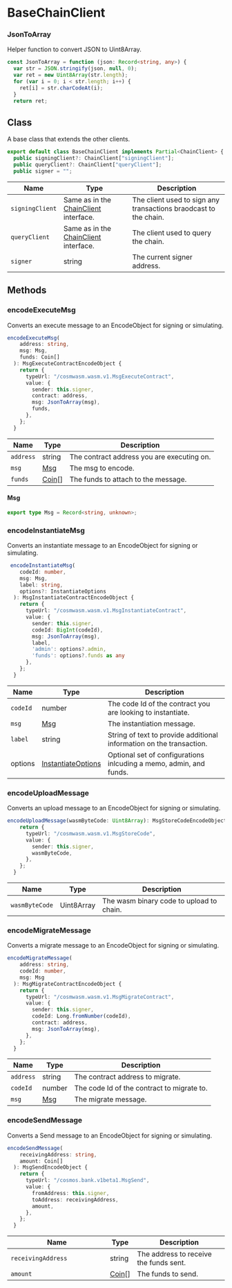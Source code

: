 # BaseChainClient

### JsonToArray

Helper function to convert JSON to Uint8Array.

```typescript
const JsonToArray = function (json: Record<string, any>) {
  var str = JSON.stringify(json, null, 0);
  var ret = new Uint8Array(str.length);
  for (var i = 0; i < str.length; i++) {
    ret[i] = str.charCodeAt(i);
  }
  return ret;
```

## Class

A base class that extends the other clients.

```typescript
export default class BaseChainClient implements Partial<ChainClient> {
  public signingClient?: ChainClient["signingClient"];
  public queryClient?: ChainClient["queryClient"];
  public signer = "";
```

| Name            | Type                                                    | Description                                                      |
| --------------- | ------------------------------------------------------- | ---------------------------------------------------------------- |
| `signingClient` | Same as in the [ChainClient](chainclient.md) interface. | The client used to sign any transactions braodcast to the chain. |
| `queryClient`   | Same as in the [ChainClient](chainclient.md) interface. | The client used to query the chain.                              |
| `signer`        | string                                                  | The current signer address.                                      |

## Methods

### encodeExecuteMsg

Converts an execute message to an EncodeObject for signing or simulating.

```typescript
encodeExecuteMsg(
    address: string,
    msg: Msg,
    funds: Coin[]
  ): MsgExecuteContractEncodeObject {
    return {
      typeUrl: "/cosmwasm.wasm.v1.MsgExecuteContract",
      value: {
        sender: this.signer,
        contract: address,
        msg: JsonToArray(msg),
        funds,
      },
    };
  }

```

| Name      | Type                                                                         | Description                                |
| --------- | ---------------------------------------------------------------------------- | ------------------------------------------ |
| `address` | string                                                                       | The contract address you are executing on. |
| `msg`     | [Msg](basechainclient.md#msg)                                                | The msg to encode.                         |
| `funds`   | [Coin](https://cosmos.github.io/cosmjs/latest/amino/interfaces/Coin.html)\[] | The funds to attach to the message.        |

#### Msg

```typescript
export type Msg = Record<string, unknown>;
```

### encodeInstantiateMsg

Converts an instantiate message to an EncodeObject for signing or simulating.

```typescript
 encodeInstantiateMsg(
    codeId: number,
    msg: Msg,
    label: string,
    options?: InstantiateOptions
  ): MsgInstantiateContractEncodeObject {
    return {
      typeUrl: "/cosmwasm.wasm.v1.MsgInstantiateContract",
      value: {
        sender: this.signer,
        codeId: BigInt(codeId),
        msg: JsonToArray(msg),
        label,
        'admin': options?.admin,
        'funds': options?.funds as any
      },
    };
  }
```

| Name     | Type                                                                                                              | Description                                                          |
| -------- | ----------------------------------------------------------------------------------------------------------------- | -------------------------------------------------------------------- |
| `codeId` | number                                                                                                            | The code Id of the contract you are looking to instantiate.          |
| `msg`    | [Msg](basechainclient.md#msg)                                                                                     | The instantiation message.                                           |
| `label`  | string                                                                                                            | String of text to provide additional information on the transaction. |
| options  | [InstantiateOptions](https://cosmos.github.io/cosmjs/latest/cosmwasm-stargate/interfaces/InstantiateOptions.html) | Optional set of configurations inlcuding a memo, admin, and funds.   |

### encodeUploadMessage

Converts an upload message to an EncodeObject for signing or simulating.

```typescript
encodeUploadMessage(wasmByteCode: Uint8Array): MsgStoreCodeEncodeObject {
    return {
      typeUrl: "/cosmwasm.wasm.v1.MsgStoreCode",
      value: {
        sender: this.signer,
        wasmByteCode,
      },
    };
  }
```

| Name           | Type       | Description                              |
| -------------- | ---------- | ---------------------------------------- |
| `wasmByteCode` | Uint8Array | The wasm binary code to upload to chain. |

### encodeMigrateMessage

Converts a migrate message to an EncodeObject for signing or simulating.

```typescript
encodeMigrateMessage(
    address: string,
    codeId: number,
    msg: Msg
  ): MsgMigrateContractEncodeObject {
    return {
      typeUrl: "/cosmwasm.wasm.v1.MsgMigrateContract",
      value: {
        sender: this.signer,
        codeId: Long.fromNumber(codeId),
        contract: address,
        msg: JsonToArray(msg),
      },
    };
  }
```

| Name      | Type                          | Description                                |
| --------- | ----------------------------- | ------------------------------------------ |
| `address` | string                        | The contract address to migrate.           |
| `codeId`  | number                        | The code Id of the contract to migrate to. |
| `msg`     | [Msg](basechainclient.md#msg) | The migrate message.                       |

### encodeSendMessage

Converts a Send message to an EncodeObject for signing or simulating.

```typescript
encodeSendMessage(
    receivingAddress: string,
    amount: Coin[]
  ): MsgSendEncodeObject {
    return {
      typeUrl: "/cosmos.bank.v1beta1.MsgSend",
      value: {
        fromAddress: this.signer,
        toAddress: receivingAddress,
        amount,
      },
    };
  }
```

<table><thead><tr><th width="214">Name</th><th>Type</th><th>Description</th></tr></thead><tbody><tr><td><code>receivingAddress</code></td><td>string</td><td>The address to receive the funds sent.</td></tr><tr><td><code>amount</code></td><td><a href="https://cosmos.github.io/cosmjs/latest/amino/interfaces/Coin.html">Coin</a>[]</td><td>The funds to send.</td></tr></tbody></table>
